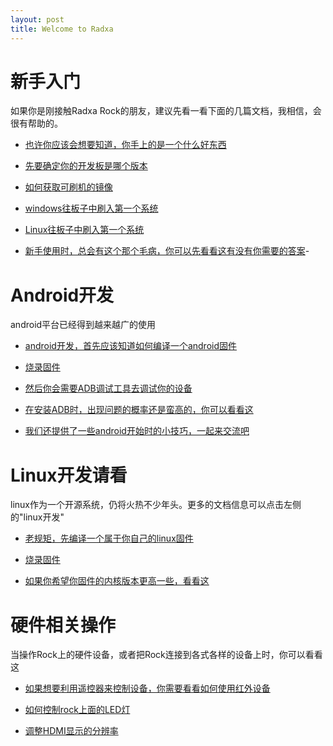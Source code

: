 ```yaml
---
layout: post
title: Welcome to Radxa
---
```


# 新手入门

如果你是刚接触Radxa Rock的朋友，建议先看一看下面的几篇文档，我相信，会很有帮助的。

* [也许你应该会想要知道，你手上的是一个什么好东西](/2014/12/29/products.html)

* [先要确定你的开发板是哪个版本](/2015/07/21/product-history.html)  

* [如何获取可刷机的镜像](/2015/07/21/tiro-read.html)  

* [windows往板子中刷入第一个系统](/2014/12/28/Flash-image-to-nand-windows.html)

* [Linux往板子中刷入第一个系统](/2014/12/28/Flash-image-to-nand-linux.html)

* [新手使用时，总会有这个那个毛病，你可以先看看这有没有你需要的答案](/2014/12/29/Q-and-A.html)-

# Android开发

android平台已经得到越来越广的使用

* [android开发，首先应该知道如何编译一个android固件](/2015/07/17/build-android-firework.html)

* [烧录固件](/2014/12/28/Flash-image-to-nand-windows.html)

* [然后你会需要ADB调试工具去调试你的设备](/2015/07/17/install-adb.html)

* [在安装ADB时，出现问题的概率还是蛮高的，你可以看看这](/2015/07/22/adb-trouble.html)

* [我们还提供了一些android开始时的小技巧，一起来交流吧](/2015/07/20/android-tip.html)

# Linux开发请看  

linux作为一个开源系统，仍将火热不少年头。更多的文档信息可以点击左侧的"linux开发"

* [老规矩，先编译一个属于你自己的linux固件](/2015/07/17/build-Linux-firework.html)

* [烧录固件](/2014/12/28/Flash-image-to-nand-linux.html)

* [如果你希望你固件的内核版本更高一些，看看这](/2015/07/17/build-kernel3.18+.html)


# 硬件相关操作

当操作Rock上的硬件设备，或者把Rock连接到各式各样的设备上时，你可以看看这

* [如果想要利用遥控器来控制设备，你需要看看如何使用红外设备](/2015/07/18/Infrared-configure.html)

* [如何控制rock上面的LED灯](/2015/01/06/control-led-with-gpio.html)

* [调整HDMI显示的分辨率](/2015/05/17/HDMI-resolution-adjustment.html)



